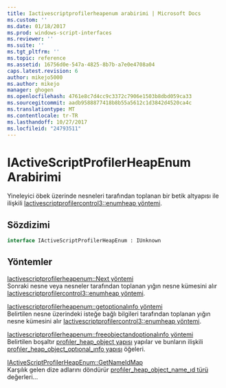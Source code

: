 ```yaml
---
title: Iactivescriptprofilerheapenum arabirimi | Microsoft Docs
ms.custom: ''
ms.date: 01/18/2017
ms.prod: windows-script-interfaces
ms.reviewer: ''
ms.suite: ''
ms.tgt_pltfrm: ''
ms.topic: reference
ms.assetid: 16756d0e-547a-4825-8b7b-a7e0e4708a04
caps.latest.revision: 6
author: mikejo5000
ms.author: mikejo
manager: ghogen
ms.openlocfilehash: 4761e8c7d4cc9c3372c7906e1503b8dbd059ca33
ms.sourcegitcommit: aadb9588877418b8b55a5612c1d3842d4520ca4c
ms.translationtype: MT
ms.contentlocale: tr-TR
ms.lasthandoff: 10/27/2017
ms.locfileid: "24793511"
---
```

# <a name="iactivescriptprofilerheapenum-interface"></a>IActiveScriptProfilerHeapEnum Arabirimi
Yineleyici öbek üzerinde nesneleri tarafından toplanan bir betik altyapısı ile ilişkili [Iactivescriptprofilercontrol3::enumheap yöntemi](../../winscript/reference/iactivescriptprofilercontrol3-enumheap-method.md).  
  
## <a name="syntax"></a>Sözdizimi  
  
```vb  
interface IActiveScriptProfilerHeapEnum : IUnknown  
```  
  
## <a name="methods"></a>Yöntemler  
 [Iactivescriptprofilerheapenum::Next yöntemi](../../winscript/reference/iactivescriptprofilerheapenum-next-method.md)  
 Sonraki nesne veya nesneler tarafından toplanan yığın nesne kümesini alır [Iactivescriptprofilercontrol3::enumheap yöntemi](../../winscript/reference/iactivescriptprofilercontrol3-enumheap-method.md).  
  
 [Iactivescriptprofilerheapenum::getoptionalınfo yöntemi](../../winscript/reference/iactivescriptprofilerheapenum-getoptionalinfo-method.md)  
 Belirtilen nesne üzerindeki isteğe bağlı bilgileri tarafından toplanan yığın nesne kümesini alır [Iactivescriptprofilercontrol3::enumheap yöntemi](../../winscript/reference/iactivescriptprofilercontrol3-enumheap-method.md).  
  
 [Iactivescriptprofilerheapenum::freeobjectandoptionalınfo yöntemi](../../winscript/reference/iactivescriptprofilerheapenum-freeobjectandoptionalinfo-method.md)  
 Belirtilen boşaltır [profıler_heap_object yapısı](../../winscript/reference/profiler-heap-object-structure.md) yapılar ve bunların ilişkili [profıler_heap_object_optıonal_ınfo yapısı](../../winscript/reference/profiler-heap-object-optional-info-structure.md) öğeleri.  
  
 [IActiveScriptProfilerHeapEnum::GetNameIdMap](../../winscript/reference/iactivescriptprofilerheapenum-getnameidmap.md)  
 Karşılık gelen dize adlarını döndürür [profıler_heap_object_name_ıd türü](../../winscript/reference/profiler-heap-object-name-id-type.md) değerleri...